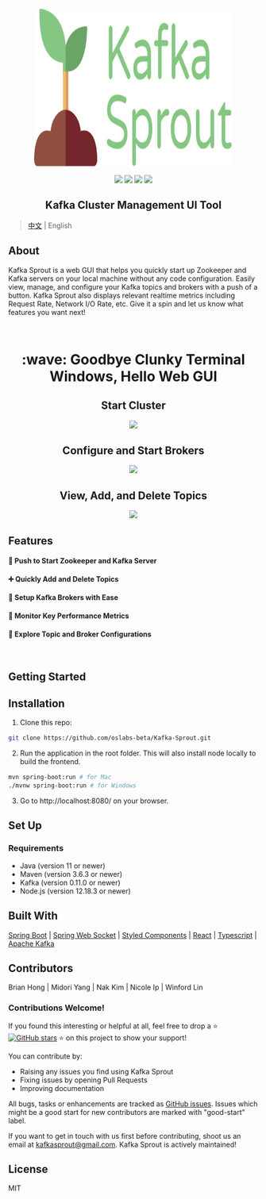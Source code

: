 <p align="center">
 <img src="./kafka_sprout_logo_v3.svg" width="400" height="320">
</p>

<p align="center">
  <img src="https://img.shields.io/badge/License-MIT-green.svg" />
  <img src="https://img.shields.io/badge/PRs-welcome-brightgreen.svg?style=flat-square)](http://makeapullrequest.com"/>
  <img src="https://img.shields.io/badge/contributions-welcome-brightgreen.svg?style=flat)](https://github.com/dwyl/esta/issues"/>
  <img src="https://travis-ci.org/boennemann/badges.svg?branch=master" /> 
</p>

<h2 align="center">Kafka Cluster Management UI Tool</h2>

> [中文](README_CN.md) | English


## About 

Kafka Sprout is a web GUI that helps you quickly start up Zookeeper and Kafka servers on your local machine without any code configuration. Easily view, manage, and configure your Kafka topics and brokers with a push of a button. Kafka Sprout also displays relevant realtime metrics including Request Rate, Network I/O Rate, etc. Give it a spin and let us know what features you want next! 


<br/>

<h1 align="center"> :wave: Goodbye Clunky Terminal Windows, Hello Web GUI </h1>

<h2 align="center"> Start Cluster </h2>

<p align="center"><img src="https://user-images.githubusercontent.com/63560710/89587313-6a6f2780-d80f-11ea-8ddb-e93972343d20.gif" /></p>

<h2 align="center"> Configure and Start Brokers </h2>

<p align="center"><img src="https://user-images.githubusercontent.com/63560710/89585288-9688a980-d80b-11ea-8817-865065c9e69d.gif" /></p>

<h2 align="center"> View, Add, and Delete Topics </h2>

<p align="center"><img src="https://user-images.githubusercontent.com/63560710/89585282-938db900-d80b-11ea-84e4-63a6b5b556a8.gif" /></p>



## Features

#### :rocket:  Push to Start Zookeeper and Kafka Server 

#### :heavy_plus_sign:  Quickly Add and Delete Topics 

#### :muscle:  Setup Kafka Brokers with Ease

#### :vertical_traffic_light:  Monitor Key Performance Metrics

#### :mag_right:  Explore Topic and Broker Configurations

<br/>

## Getting Started

## Installation

1. Clone this repo:
```sh
git clone https://github.com/oslabs-beta/Kafka-Sprout.git
```
2. Run the application in the root folder. This will also install node locally to build the frontend.
```sh
mvn spring-boot:run # for Mac
./mvnw spring-boot:run # for Windows
```
3. Go to http://localhost:8080/ on your browser.

## Set Up
### Requirements
* Java (version 11 or newer)
* Maven (version 3.6.3 or newer)
* Kafka (version 0.11.0 or newer)
* Node.js (version 12.18.3 or newer)

## Built With

<a href="https://spring.io/projects/spring-boot">Spring Boot</a>
 | <a href="https://spring.io/guides/gs/messaging-stomp-websocket/">Spring Web Socket</a>
 | <a href="https://styled-components.com/">Styled Components</a>
 | <a href="https://reactjs.org/">React</a>
 | <a href="https://www.typescriptlang.org/">Typescript</a>
 | <a href="https://kafka.apache.org/">Apache Kafka</a>


## Contributors

Brian Hong | Midori Yang | Nak Kim | Nicole Ip | Winford Lin

### Contributions Welcome!

If you found this interesting or helpful at all, feel free to drop a :star: [![GitHub stars](https://img.shields.io/github/stars/oslabs-beta/kafka-sprout?style=social&label=Star&)](https://github.com/oslabs-beta/kafka-sprout/stargazers) :star: on this project to show your support!

You can contribute by:

* Raising any issues you find using Kafka Sprout
* Fixing issues by opening Pull Requests
* Improving documentation

All bugs, tasks or enhancements are tracked as <a href="https://github.com/oslabs-beta/Kafka-Sprout/issues">GitHub issues</a>. Issues which might be a good start for new contributors are marked with "good-start" label.

If you want to get in touch with us first before contributing, shoot us an email at kafkasprout@gmail.com. Kafka Sprout is actively maintained!

## License
MIT
